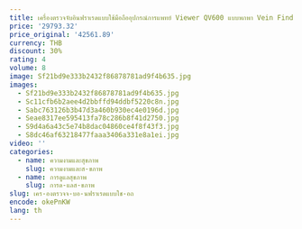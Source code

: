 ```yaml
---
title: เครื่องตรวจจับอินฟราเรดแบบใช้มือถืออุปกรณ์การแพทย์ Viewer QV600 แบบพกพา Vein Finder เครื่องซอฟต์แวร์กําจัดขนคู่มือเส้น
price: '29793.32'
price_original: '42561.89'
currency: THB
discount: 30%
rating: 4
volume: 8
image: Sf21bd9e333b2432f86878781ad9f4b635.jpg
images:
  - Sf21bd9e333b2432f86878781ad9f4b635.jpg
  - Sc11cfb6b2aee4d2bbffd94ddbf5220c8n.jpg
  - Sabc763126b3b47d3a460b930ec4e0196d.jpg
  - Seae8317ee595413fa78c286b8f41d2750.jpg
  - S9d4a6a43c5e74b8dac04860ce4f8f43f3.jpg
  - S8dc46af63218477faaa3406a331e8a1ei.jpg
video: ''
categories:
  - name: ความงามและสุขภาพ
    slug: ความงามและส-ขภาพ
  - name: การดูแลสุขภาพ
    slug: การด-แลส-ขภาพ
slug: เคร-องตรวจจ-บอ-นฟราเรดแบบใช-อถ
encode: okePnKW
lang: th
---
```

  